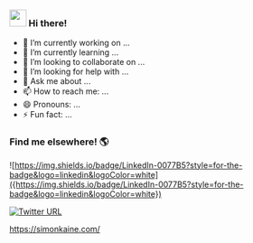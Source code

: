 ### <img src="https://raw.githubusercontent.com/MartinHeinz/MartinHeinz/master/wave.gif" width="30px"> Hi there!

- 🔭 I’m currently working on ...
- 🌱 I’m currently learning ...
- 👯 I’m looking to collaborate on ...
- 🤔 I’m looking for help with ...
- 💬 Ask me about ...
- 📫 How to reach me: ...
- 😄 Pronouns: ...
- ⚡ Fun fact: ...


### Find me elsewhere! :earth_americas:

![https://img.shields.io/badge/LinkedIn-0077B5?style=for-the-badge&logo=linkedin&logoColor=white]({https://img.shields.io/badge/LinkedIn-0077B5?style=for-the-badge&logo=linkedin&logoColor=white})

[![Twitter URL](https://img.shields.io/twitter/url/https/twitter.com/bukotsunikki.svg?style=social&label=Follow%20%40simonbkaine)](https://twitter.com/simonbkaine)

https://simonkaine.com/
